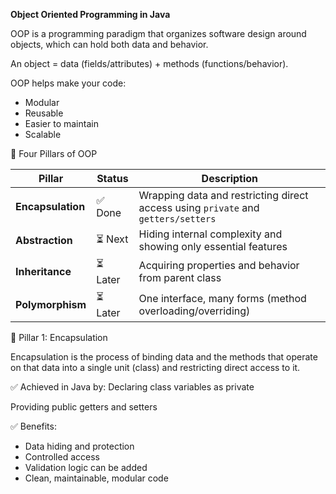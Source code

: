 **Object Oriented Programming in Java**

OOP is a programming paradigm that organizes software design around objects, which can hold both data and behavior.

An object = data (fields/attributes) + methods (functions/behavior).

OOP helps make your code:
- Modular
- Reusable
- Easier to maintain
- Scalable



🎯 Four Pillars of OOP 

| Pillar            | Status  | Description                                                                       |
| ----------------- | ------- | --------------------------------------------------------------------------------- |
| **Encapsulation** | ✅ Done  | Wrapping data and restricting direct access using `private` and `getters/setters` |
| **Abstraction**   | ⏳ Next  | Hiding internal complexity and showing only essential features                    |
| **Inheritance**   | ⏳ Later | Acquiring properties and behavior from parent class                               |
| **Polymorphism**  | ⏳ Later | One interface, many forms (method overloading/overriding)                         |

🔐 Pillar 1: Encapsulation

Encapsulation is the process of binding data and the methods that operate on that data into a single unit (class) and restricting direct access to it.

✅ Achieved in Java by:
Declaring class variables as private

Providing public getters and setters

✅ Benefits:
- Data hiding and protection
- Controlled access
- Validation logic can be added
- Clean, maintainable, modular code
